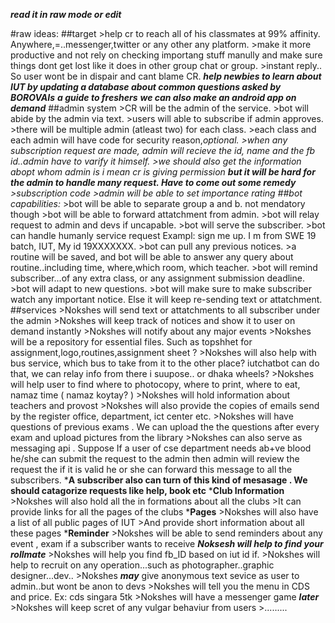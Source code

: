 ***read it in raw mode or edit***


#raw ideas:
    ##target
         >help cr to reach all of his classmates at 99% affinity. Anywhere,=..messenger,twitter or any other any platform.
         >make it more productive and not rely on checking importang stuff manully and make sure things dont get lost like it does in other group chat or group.
         >instant reply.. So user wont be in dispair and cant blame CR.
         ***help newbies to learn about IUT by updating a database about common questions asked by BOROVAIs***
         ***a guide to freshers***
         ***we can also make an android app on demand***
    ##admin system
        >CR will be the admin of the service.
        >bot will abide by the admin via text.
        >users will able to subscribe if admin approves.
        >there will be multiple admin (atleast two) for each class.
        >each class and each admin will have code for security reason,*optional.
        >when any subscription request are made, admin will recieve the id, name and the fb id..admin have to varify it himself.
        >we should also get the information abopt whom admin is i mean cr is giving permission 
        ***but it will be hard for the admin to handle many request. Have to come out some remedy***
                  >subscription code 
        >admin will be able to set importance rating
    ##bot capabilities:*
         >bot will be able to separate group a and b. not mendatory though
         >bot will be able to forward attatchment from admin.
         >bot will relay request to admin and devs if uncapable.
         >bot will serve the subscriber.
         >bot can handle humanly service request Exampl: sign me up. I m from SWE 19 batch, IUT, My id 19XXXXXXX.
         >bot can pull any previous notices.
         >a routine will be saved, and bot will be able to answer any query about routine..including time, where,which room, which teacher.
         >bot will remind subscriber...of any extra class, or any assignment submission deadline.
         >bot will adapt to new questions.
         >bot will make sure to make subscriber watch any important notice. Else it will keep re-sending text or attatchment.
    ##services
         >Nokshes will send text or attatchments to all subscriber under the admin
         >Nokshes will keep track of notices and show it to user on demand instantly
         >Nokshes will notify about any major events
         >Nokshes will be a repository for essential files. Such as topshhet for assignment,logo,routines,assignment sheet ?
         >Nokshes will also help with bus service, which bus to take from it to the other place? iutchatbot can do that, we can relay info from there i suupose.. or dhaka wheels?
         >Nokshes will help user to find where to photocopy, where to print, where to eat, namaz time ( namaz koytay? )
         >Nokshes will hold information about teachers and provost
         >Nokshes will also provide the copies of emails send by the register office, department, ict center etc.
         >Nokshes will have questions of previous exams . We can upload the the questions after every exam and upload pictures from the library
         >Nokshes can also serve as messaging api . Suppose If a user of cse department needs ab+ve blood he/she can submit the request to the admin then admin will review the request the if it is valid he or she can forward this message to all the subscribers.
         ***A subscriber also can turn of this kind of mesasage . We should catagorize requests like help, book etc**
         ***Club Information**
         >Nokshes will also hold all the in formations about all the clubs
         >It can provide links for all the pages of the clubs
         ***Pages**
         >Nokshes will also have a list of all public pages of IUT
         >And provide short information about all these pages 
         ***Reminder**
         >Nokshes will be able to send reminders about any event , exam if a subscriber wants to receive
         ***Noksesh will help to find your rollmate***
         >Nokshes will help you find fb_ID based on iut id if.
         >Nokshes will help to recruit on any operation...such as photographer..graphic designer...dev..
         >Nokshes ***may*** give anonymous text sevice as user to admin..but wont be anon to devs
         >Nokshes will tell you the menu in CDS and price. Ex: cds singara 5tk
         >Nokshes will have a messenger game ***later***
         >Nokshes will keep scret of any vulgar behaviur from users
         >.........
    
